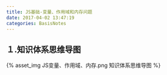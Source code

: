 ```yaml
---
title: JS基础-变量、作用域和内存问题
date: 2017-04-02 13:47:19
categories: BasisNotes
---
```


## １.知识体系思维导图

{% asset_img JS变量、作用域、内存.png 知识体系思维导图 %}